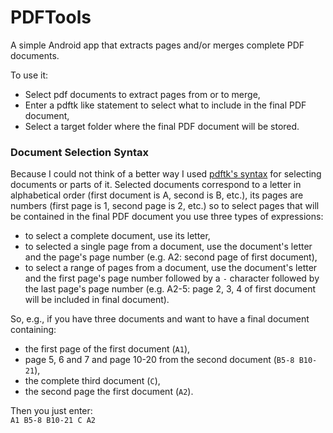 # PDFTools

A simple Android app that extracts pages and/or merges complete PDF documents.  

To use it:  
- Select pdf documents to extract pages from or to merge,  
- Enter a pdftk like statement to select what to include in the final PDF document,  
- Select a target folder where the final PDF document will be stored.  

### Document Selection Syntax
Because I could not think of a better way I used [pdftk's syntax](https://www.pdflabs.com/docs/pdftk-cli-examples/) for selecting documents or parts of it. Selected documents correspond to a letter in alphabetical order (first document is A, second is B, etc.), its pages are numbers (first page is 1, second page is 2, etc.) so to select pages that will be contained in the final PDF document you use three types of expressions:  
- to select a complete document, use its letter,  
- to selected a single page from a document, use the document's letter and the page's page number (e.g. A2: second page of first document),  
- to select a range of pages from a document, use the document's letter and the first page's page number followed by a `-` character followed by the last page's page number (e.g. A2-5: page 2, 3, 4 of first document will be included in final document).  
  
So, e.g., if you have three documents and want to have a final document containing:
- the first page of the first document (`A1`),  
- page 5, 6 and 7 and page 10-20 from the second document (`B5-8 B10-21`),  
- the complete third document (`C`),  
- the second page the first document (`A2`).  

Then you just enter:  
`A1 B5-8 B10-21 C A2`  



